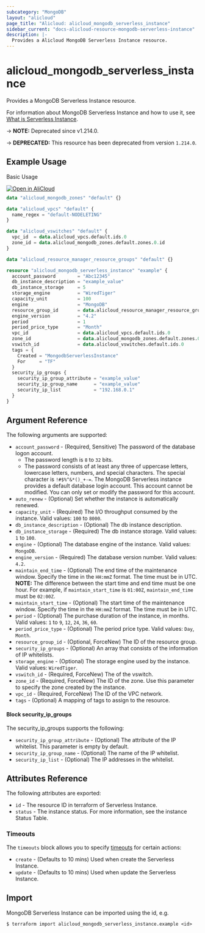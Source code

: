 ```yaml
---
subcategory: "MongoDB"
layout: "alicloud"
page_title: "Alicloud: alicloud_mongodb_serverless_instance"
sidebar_current: "docs-alicloud-resource-mongodb-serverless-instance"
description: |-
  Provides a Alicloud MongoDB Serverless Instance resource.
---
```


# alicloud_mongodb_serverless_instance

Provides a MongoDB Serverless Instance resource.

For information about MongoDB Serverless Instance and how to use it, see [What is Serverless Instance](https://www.alibabacloud.com/help/doc-detail/26558.html).

-> **NOTE:** Deprecated since v1.214.0.

-> **DEPRECATED:**  This resource has been deprecated from version `1.214.0`.

## Example Usage

Basic Usage

<div style="display: block;margin-bottom: 40px;"><div class="oics-button" style="float: right;position: absolute;margin-bottom: 10px;">
  <a href="https://api.aliyun.com/api-tools/terraform?resource=alicloud_mongodb_serverless_instance&exampleId=c688418e-9709-b316-9a64-57b86990665075440e08&activeTab=example&spm=docs.r.mongodb_serverless_instance.0.c688418e97&intl_lang=EN_US" target="_blank">
    <img alt="Open in AliCloud" src="https://img.alicdn.com/imgextra/i1/O1CN01hjjqXv1uYUlY56FyX_!!6000000006049-55-tps-254-36.svg" style="max-height: 44px; max-width: 100%;">
  </a>
</div></div>

```terraform
data "alicloud_mongodb_zones" "default" {}

data "alicloud_vpcs" "default" {
  name_regex = "default-NODELETING"
}

data "alicloud_vswitches" "default" {
  vpc_id  = data.alicloud_vpcs.default.ids.0
  zone_id = data.alicloud_mongodb_zones.default.zones.0.id
}

data "alicloud_resource_manager_resource_groups" "default" {}

resource "alicloud_mongodb_serverless_instance" "example" {
  account_password        = "Abc12345"
  db_instance_description = "example_value"
  db_instance_storage     = 5
  storage_engine          = "WiredTiger"
  capacity_unit           = 100
  engine                  = "MongoDB"
  resource_group_id       = data.alicloud_resource_manager_resource_groups.default.groups.0.id
  engine_version          = "4.2"
  period                  = 1
  period_price_type       = "Month"
  vpc_id                  = data.alicloud_vpcs.default.ids.0
  zone_id                 = data.alicloud_mongodb_zones.default.zones.0.id
  vswitch_id              = data.alicloud_vswitches.default.ids.0
  tags = {
    Created = "MongodbServerlessInstance"
    For     = "TF"
  }
  security_ip_groups {
    security_ip_group_attribute = "example_value"
    security_ip_group_name      = "example_value"
    security_ip_list            = "192.168.0.1"
  }
}

```

## Argument Reference

The following arguments are supported:

* `account_password` - (Required, Sensitive) The password of the database logon account.
    * The password length is `8` to `32` bits.
    * The password consists of at least any three of uppercase letters, lowercase letters, numbers, and special characters. The special character is `!#$%^&*()_+-=`. The MongoDB Serverless instance provides a default database login account. This account cannot be modified. You can only set or modify the password for this account.
* `auto_renew` - (Optional) Set whether the instance is automatically renewed.
* `capacity_unit` - (Required) The I/O throughput consumed by the instance. Valid values: `100` to `8000`.
* `db_instance_description` - (Optional) The db instance description.
* `db_instance_storage` - (Required) The db instance storage. Valid values: `1` to `100`.
* `engine` - (Optional) The database engine of the instance. Valid values: `MongoDB`.
* `engine_version` - (Required) The database version number. Valid values: `4.2`.
* `maintain_end_time` - (Optional) The end time of the maintenance window. Specify the time in the `HH:mmZ` format. The time must be in UTC. **NOTE:** The difference between the start time and end time must be one hour. For example, if `maintain_start_time` is `01:00Z`, `maintain_end_time` must be `02:00Z`.
* `maintain_start_time` - (Optional) The start time of the maintenance window. Specify the time in the `HH:mmZ` format. The time must be in UTC.
* `period` - (Optional) The purchase duration of the instance, in months. Valid values: `1` to `9`, `12`, `24`, `36`, `60`.
* `period_price_type` - (Optional) The period price type. Valid values: `Day`, `Month`.
* `resource_group_id` - (Optional, ForceNew) The ID of the resource group.
* `security_ip_groups` - (Optional) An array that consists of the information of IP whitelists.
* `storage_engine` - (Optional) The storage engine used by the instance. Valid values: `WiredTiger`.
* `vswitch_id` - (Required, ForceNew) The of the vswitch.
* `zone_id` - (Required, ForceNew) The ID of the zone. Use this parameter to specify the zone created by the instance.
* `vpc_id` - (Required, ForceNew) The ID of the VPC network.
* `tags` - (Optional) A mapping of tags to assign to the resource.

#### Block security_ip_groups

The security_ip_groups supports the following:

* `security_ip_group_attribute` - (Optional) The attribute of the IP whitelist. This parameter is empty by default.
* `security_ip_group_name` - (Optional) The name of the IP whitelist.
* `security_ip_list` - (Optional) The IP addresses in the whitelist.

## Attributes Reference

The following attributes are exported:

* `id` - The resource ID in terraform of Serverless Instance.
* `status` - The instance status. For more information, see the instance Status Table.

### Timeouts

The `timeouts` block allows you to specify [timeouts](https://www.terraform.io/docs/configuration-0-11/resources.html#timeouts) for certain actions:

* `create` - (Defaults to 10 mins) Used when create the Serverless Instance.
* `update` - (Defaults to 10 mins) Used when update the Serverless Instance.

## Import

MongoDB Serverless Instance can be imported using the id, e.g.

```shell
$ terraform import alicloud_mongodb_serverless_instance.example <id>
```
